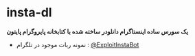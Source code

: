 # insta-dl
**یک سورس ساده اینستاگرام دانلودر ساخته شده با کتابخانه پایروگرام پایتون**
* نمونه ربات موجود در تلگرام : [@ExploitInstaBot](https://t.me/ExploitInstaBot)
### 
